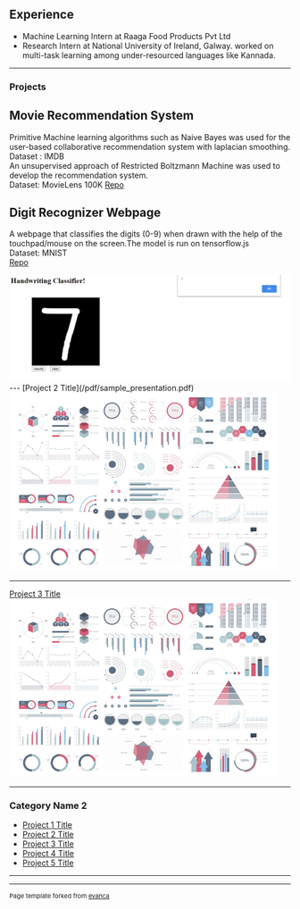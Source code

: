 ## Experience 
- Machine Learning Intern at Raaga Food Products Pvt Ltd <br>
- Research Intern at National University of Ireland, Galway. worked on 
multi-task learning among under-resourced languages like Kannada.

---
### Projects

## Movie Recommendation System

Primitive Machine learning algorithms such as Naive Bayes was used for the user-based collaborative recommendation system with laplacian smoothing.
<br>
Dataset : IMDB
<br>
An unsupervised approach of Restricted Boltzmann Machine was used to develop the recommendation system.
<br>
Dataset: MovieLens 100K
[Repo](https://github.com/adeepH/User_based-Movie-Recommendation)


## Digit Recognizer Webpage 

A webpage that classifies the digits (0-9) when drawn with the help of the touchpad/mouse on the screen.The model is run on tensorflow.js
<br>
Dataset: MNIST
<br>
[Repo](https://github.com/adeepH/Digit-Classifier)

<img src="images/7.png?raw=true"/>
---
[Project 2 Title](/pdf/sample_presentation.pdf)
<img src="images/dummy_thumbnail.jpg?raw=true"/>

---
[Project 3 Title](http://example.com/)
<img src="images/dummy_thumbnail.jpg?raw=true"/>

---

### Category Name 2

- [Project 1 Title](http://example.com/)
- [Project 2 Title](http://example.com/)
- [Project 3 Title](http://example.com/)
- [Project 4 Title](http://example.com/)
- [Project 5 Title](http://example.com/)

---




---
<p style="font-size:11px">Page template forked from <a href="https://github.com/evanca/quick-portfolio">evanca</a></p>
<!-- Remove above link if you don't want to attibute -->
